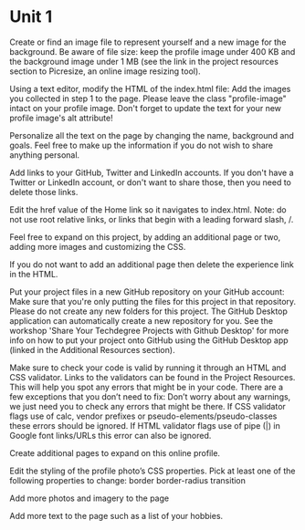 # Unit 1

Create or find an image file to represent yourself and a new image for the background. Be aware of file size: keep the profile image under 400 KB and the background image under 1 MB (see the link in the project resources section to Picresize, an online image resizing tool).

Using a text editor, modify the HTML of the index.html file:
    Add the images you collected in step 1 to the page. Please leave the class "profile-image" intact on your profile image.
    Don't forget to update the text for your new profile image's alt attribute!

Personalize all the text on the page by changing the name, background and goals. Feel free to make up the information if you do not wish to share anything personal.

Add links to your GitHub, Twitter and LinkedIn accounts. If you don't have a Twitter or LinkedIn account, or don't want to share those, then you need to delete those links.

Edit the href value of the Home link so it navigates to index.html. Note: do not use root relative links, or links that begin with a leading forward slash, /.

Feel free to expand on this project, by adding an additional page or two, adding more images and customizing the CSS.

If you do not want to add an additional page then delete the experience link in the HTML.

Put your project files in a new GitHub repository on your GitHub account:
    Make sure that you're only putting the files for this project in that repository.
        Please do not create any new folders for this project.
    The GitHub Desktop application can automatically create a new repository for you. See the workshop 'Share Your Techdegree Projects with Github Desktop' for more info on how to put your project onto GitHub using the GitHub Desktop app (linked in the Additional Resources section).

Make sure to check your code is valid by running it through an HTML and CSS validator.
    Links to the validators can be found in the Project Resources. This will help you spot any errors that might be in your code.
    There are a few exceptions that you don’t need to fix:
        Don’t worry about any warnings, we just need you to check any errors that might be there.
        If CSS validator flags use of calc, vendor prefixes or pseudo-elements/pseudo-classes these errors should be ignored.
        If HTML validator flags use of pipe (|) in Google font links/URLs this error can also be ignored.

Create additional pages to expand on this online profile.

Edit the styling of the profile photo’s CSS properties. Pick at least one of the following properties to change:
            border
            border-radius
            transition

Add more photos and imagery to the page

Add more text to the page such as a list of your hobbies.
